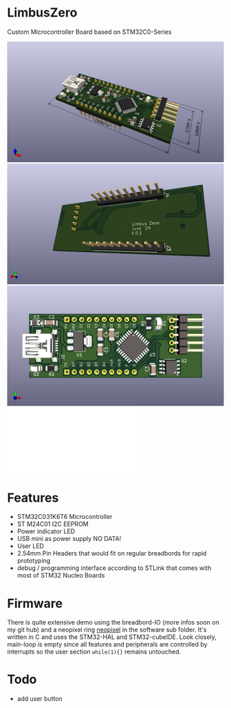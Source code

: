 # LimbusZero
Custom Microcontroller Board based on STM32C0-Series

![front](/Images/LimbusZero1.png)
![back](/Images/LimbusZero2.png)
![top](/Images/LimbusZero3.png)
![schematics](/Images/LimbusZero.pdf)

# Features
- STM32C031K6T6 Microcontroller
- ST M24C01 I2C EEPROM
- Power indicator LED
- USB mini as power supply NO DATA!
- User LED
- 2.54mm Pin Headers that would fit on regular breadbords for rapid prototyping
- debug / programming interface according to STLink that comes with most of STM32 Nucleo Boards

# Firmware
There is quite extensive demo using the breadbord-IO (more infos soon on my git hub) and a neopixel ring [neopixel](https://www.az-delivery.de/products/kopie-von-rgb-led-ring-ws2812-mit-12-rgb-leds-5v-fuer-arduino?_pos=3&_psq=led+&_ss=e&_v=1.0) in the software sub folder. It's written in C and uses the STM32-HAL and STM32-cubeIDE. Look closely, main-loop is empty since all features and peripherals are controlled by interrupts so the user section `while(1){}` remains untouched. 

# Todo
- add user button